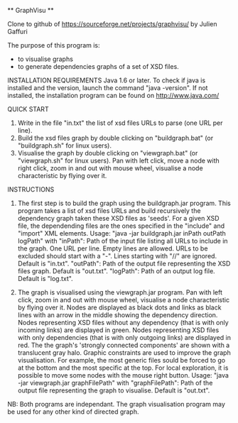 ** GraphVisu **

Clone to github of https://sourceforge.net/projects/graphvisu/ by Julien Gaffuri

The purpose of this program is:
- to visualise graphs
- to generate dependencies graphs of a set of XSD files.

INSTALLATION REQUIREMENTS
Java 1.6 or later. To check if java is installed and the version, launch the command "java -version". If not installed, the installation program can be found on http://www.java.com/

QUICK START
1. Write in the file "in.txt" the list of xsd files URLs to parse (one URL per line).
2. Build the xsd files graph by double clicking on "buildgraph.bat" (or "buildgraph.sh" for linux users).
3. Visualise the graph by double clicking on "viewgraph.bat" (or "viewgraph.sh" for linux users). Pan with left click, move a node with right click, zoom in and out with mouse wheel, visualise a node characteristic by flying over it.


INSTRUCTIONS

1. The first step is to build the graph using the buildgraph.jar program. This program takes a list of xsd files URLs and build recursively the dependency graph taken these XSD files as 'seeds'. For a given XSD file, the dependending files are the ones specified in the "include" and "import" XML elements.
Usage: "java -jar buildgraph.jar inPath outPath logPath"
with
"inPath": Path of the input file listing all URLs to include in the graph. One URL per line. Empty lines are allowed. URLs to be excluded should start with a "-". Lines starting with "//" are ignored. Default is "in.txt".
"outPath": Path of the output file representing the XSD files graph. Default is "out.txt".
"logPath": Path of an output log file. Default is "log.txt".

2. The graph is visualised using the viewgraph.jar program. Pan with left click, zoom in and out with mouse wheel, visualise a node characteristic by flying over it. Nodes are displayed as black dots and links as black lines with an arrow in the middle showing the dependency direction. Nodes representing XSD files without any dependency (that is with only incoming links) are displayed in green. Nodes representing XSD files with only dependencies (that is with only outgoing links) are displayed in red. The the graph's 'strongly connected components' are shown with a translucent gray halo. Graphic constraints are used to improve the graph visualisation. For example, the most generic files sould be forced to go at the bottom and the most specific at the top. For local exploration, it is possible to move some nodes with the mouse right button.
Usage: "java -jar viewgraph.jar graphFilePath"
with
"graphFilePath": Path of the output file representing the graph to visualise. Default is "out.txt".

NB:
Both programs are independant. The graph visualisation program may be used for any other kind of directed graph.

